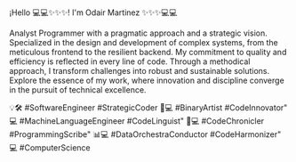 ¡Hello  💻💻✨✨✨! I'm Odair Martinez ✨✨✨💻💻



Analyst Programmer with a pragmatic approach and a strategic vision. Specialized in the design and development of complex systems, from the meticulous frontend to the resilient backend. My commitment to quality and efficiency is reflected in every line of code. Through a methodical approach, I transform challenges into robust and sustainable solutions. Explore the essence of my work, where innovation and discipline converge in the pursuit of technical excellence.


💡🛠️ #SoftwareEngineer #StrategicCoder
🎨💻 #BinaryArtist #CodeInnovator"
💻 #MachineLanguageEngineer #CodeLinguist"
📜💻 #CodeChronicler #ProgrammingScribe"
📊💻 #DataOrchestraConductor #CodeHarmonizer"
💻   #ComputerScience


<!--
**ODA669/ODA669** is a ✨ _special_ ✨ repository because its `README.md` (this file) appears on your GitHub profile.

Here are some ideas to get you started:

- 🔭 I’m currently working on ...
- 🌱 I’m currently learning ...
- 👯 I’m looking to collaborate on ...
- 🤔 I’m looking for help with ...
- 💬 Ask me about ...
- 📫 How to reach me: ...
- 😄 Pronouns: ...
- ⚡ Fun fact: ...
-->
